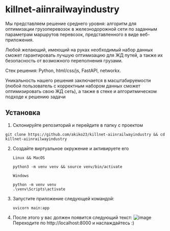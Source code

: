 # killnet-aiinrailwayindustry

Мы представляем решение среднего уровня: алгоритм для оптимизации грузоперевозок в железнодорожной сети по заданным параметрам маршрутов перевозок, представленного в виде веб-приложения.

Любой желающий, имеющий на руках необходимый набор данных сможет гарантировать лучшую оптимизацию для ЖД путей, а также их безопасность от возможного переполнения грузами.

Стек решения: Python, html/css/js, FastAPI, networkx.

Уникальность нашего решения заключается в масштабируемости (любой пользователь с корректным набором данных сможет оптимизировать свою ЖД сеть), а также в стеке и алгоритмическом подходе к решению задачи

## Установка
1. Склонируйте репозиторий и перейдите в папку с проектом
  ```
  git clone https://github.com/akiko23/killnet-aiinrailwayindustry && cd killnet-aiinrailwayindustry
  ```
2. Создайте виртуальное окружение и активируете его
   
   `Linux && MacOS`
    ```
    python3 -m venv venv && source venv/bin/activate
    ```
    `Windows`
      ```
      python -m venv venv
      .\venv\Scripts\activate
      ```
3. Запустите приложение следующей командой:
   ```
   uvicorn main:app
   ```
4. После этого у вас должен появится следующий текст:
![image](https://github.com/akiko23/killnet-aiinrailwayindustry/assets/101889433/38a73440-669a-4a8d-9a69-db8305494d3f)
Переходите по http://localhost:8000 и наслаждайтесь :)
